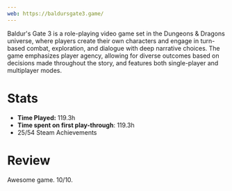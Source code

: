 ```yaml
---
web: https://baldursgate3.game/
---
```

Baldur's Gate 3 is a role-playing video game set in the Dungeons & Dragons universe, where players create their own characters and engage in turn-based combat, exploration, and dialogue with deep narrative choices. The game emphasizes player agency, allowing for diverse outcomes based on decisions made throughout the story, and features both single-player and multiplayer modes.

# Stats

- **Time Played:** 119.3h
- **Time spent on first play-through**: 119.3h
- 25/54 Steam Achievements

# Review

Awesome game. 10/10.